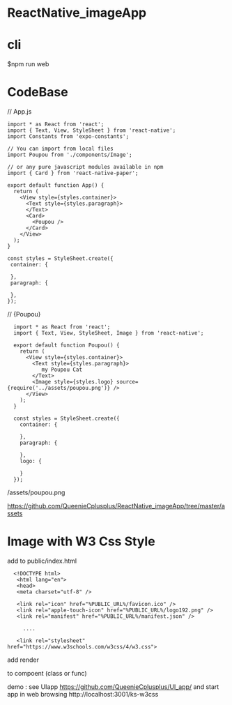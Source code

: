 # ReactNative_imageApp

# cli

   $npm run web
   
# CodeBase

// App.js

    import * as React from 'react';
    import { Text, View, StyleSheet } from 'react-native';
    import Constants from 'expo-constants';

    // You can import from local files
    import Poupou from './components/Image';

    // or any pure javascript modules available in npm
    import { Card } from 'react-native-paper';

    export default function App() {
      return (
        <View style={styles.container}>
          <Text style={styles.paragraph}>
          </Text>
          <Card>
            <Poupou />
          </Card>
        </View>
      );
    }
    
    const styles = StyleSheet.create({
     container: {

     },
     paragraph: {

     },
    });
    
 // {Poupou}
 
      import * as React from 'react';
      import { Text, View, StyleSheet, Image } from 'react-native';

      export default function Poupou() {
        return (
          <View style={styles.container}>
            <Text style={styles.paragraph}>
               my Poupou Cat
            </Text>
            <Image style={styles.logo} source={require('../assets/poupou.png')} />
          </View>
        );
      }

      const styles = StyleSheet.create({
        container: {

        },
        paragraph: {

        },
        logo: {

        }
      });

/assets/poupou.png

  https://github.com/QueenieCplusplus/ReactNative_imageApp/tree/master/assets
  
  
  # Image with W3 Css Style
  
  add <link src/> to public/index.html 
  
      <!DOCTYPE html>
       <html lang="en">
       <head>
       <meta charset="utf-8" />
    
       <link rel="icon" href="%PUBLIC_URL%/favicon.ico" />
       <link rel="apple-touch-icon" href="%PUBLIC_URL%/logo192.png" />
       <link rel="manifest" href="%PUBLIC_URL%/manifest.json" />
       
         ....
       
       <link rel="stylesheet" href="https://www.w3schools.com/w3css/4/w3.css">
  
  add render <div/> to compoent (class or func)
  
  demo : see UIapp   https://github.com/QueenieCplusplus/UI_app/ and start app in web browsing http://localhost:3001/ks-w3css
  


